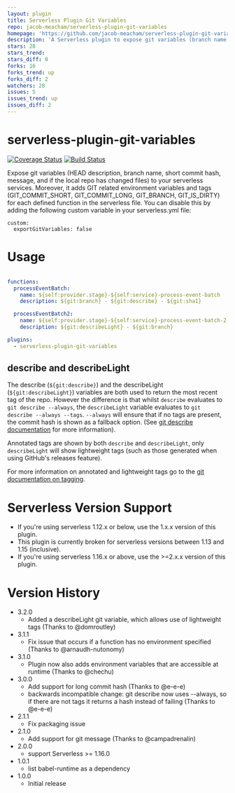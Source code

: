 ```yaml
---
layout: plugin
title: Serverless Plugin Git Variables
repo: jacob-meacham/serverless-plugin-git-variables
homepage: 'https://github.com/jacob-meacham/serverless-plugin-git-variables'
description: 'A Serverless plugin to expose git variables (branch name, HEAD description, full commit hash) to your serverless services'
stars: 28
stars_trend: 
stars_diff: 0
forks: 16
forks_trend: up
forks_diff: 2
watchers: 28
issues: 5
issues_trend: up
issues_diff: 2
---
```



# serverless-plugin-git-variables
[![Coverage Status](https://coveralls.io/repos/github/jacob-meacham/serverless-plugin-git-variables/badge.svg?branch=develop)](https://coveralls.io/github/jacob-meacham/serverless-plugin-git-variables?branch=develop)
[![Build Status](https://travis-ci.org/jacob-meacham/serverless-plugin-git-variables.svg?branch=develop)](https://travis-ci.org/jacob-meacham/serverless-plugin-git-variables)

Expose git variables (HEAD description, branch name, short commit hash, message, and if the local repo has changed files) to your serverless services.
Moreover, it adds GIT related environment variables and tags (GIT_COMMIT_SHORT, GIT_COMMIT_LONG, GIT_BRANCH, GIT_IS_DIRTY) for each defined function in the serverless file. You can disable this by adding the following custom variable in your serverless.yml file:

```
custom:
  exportGitVariables: false
```

# Usage
```yaml

functions:
  processEventBatch:
    name: ${self:provider.stage}-${self:service}-process-event-batch
    description: ${git:branch} - ${git:describe} - ${git:sha1}

  processEventBatch2:
    name: ${self:provider.stage}-${self:service}-process-event-batch-2
    description: ${git:describeLight} - ${git:branch}

plugins:
  - serverless-plugin-git-variables
```

## describe and describeLight
The describe (`${git:describe}`) and the describeLight (`${git:describeLight}`) variables are both used to return the most recent tag of the repo. However the difference is that whilst `describe` evaluates to `git describe --always`, the `describeLight` variable evaluates to `git describe --always --tags`.
`--always` will ensure that if no tags are present, the commit hash is shown as a fallback option. (See [git describe documentation](https://git-scm.com/docs/git-describe) for more information).

Annotated tags are shown by both `describe` and `describeLight`, only `describeLight` will show lightweight tags (such as those generated when using GitHub's releases feature).

For more information on annotated and lightweight tags go to the [git documentation on tagging](https://git-scm.com/book/en/v2/Git-Basics-Tagging).

# Serverless Version Support
* If you're using serverless 1.12.x or below, use the 1.x.x version of this plugin.
* This plugin is currently broken for serverless versions between 1.13 and 1.15 (inclusive).
* If you're using serverless 1.16.x or above, use the >=2.x.x version of this plugin.

# Version History
* 3.2.0
  - Added a describeLight git variable, which allows use of lightweight tags (Thanks to @domroutley)
* 3.1.1
  - Fix issue that occurs if a function has no environment specified (Thanks to @arnaudh-nutonomy)
* 3.1.0
  - Plugin now also adds environment variables that are accessible at runtime (Thanks to @chechu)
* 3.0.0
  - Add support for long commit hash (Thanks to @e-e-e)
  - backwards incompatible change: git describe now uses --always, so if there are not tags it returns a hash instead of failing (Thanks to @e-e-e)
* 2.1.1
  - Fix packaging issue
* 2.1.0
  - Add support for git message (Thanks to @campadrenalin)
* 2.0.0
  - support Serverless >= 1.16.0
* 1.0.1
  - list babel-runtime as a dependency
* 1.0.0
  - Initial release
